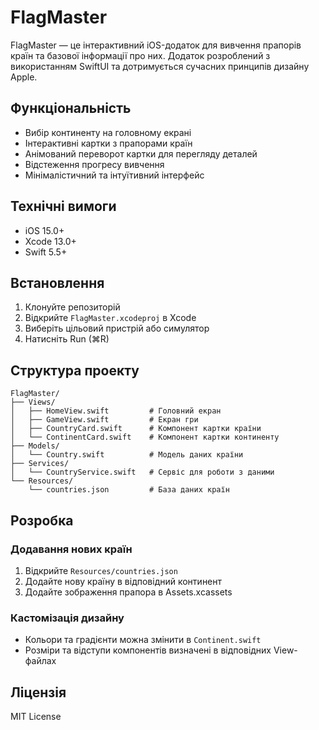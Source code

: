 # FlagMaster

FlagMaster — це інтерактивний iOS-додаток для вивчення прапорів країн та базової інформації про них. Додаток розроблений з використанням SwiftUI та дотримується сучасних принципів дизайну Apple.

## Функціональність

- Вибір континенту на головному екрані
- Інтерактивні картки з прапорами країн
- Анімований переворот картки для перегляду деталей
- Відстеження прогресу вивчення
- Мінімалістичний та інтуїтивний інтерфейс

## Технічні вимоги

- iOS 15.0+
- Xcode 13.0+
- Swift 5.5+

## Встановлення

1. Клонуйте репозиторій
2. Відкрийте `FlagMaster.xcodeproj` в Xcode
3. Виберіть цільовий пристрій або симулятор
4. Натисніть Run (⌘R)

## Структура проекту

```
FlagMaster/
├── Views/
│   ├── HomeView.swift         # Головний екран
│   ├── GameView.swift         # Екран гри
│   ├── CountryCard.swift      # Компонент картки країни
│   └── ContinentCard.swift    # Компонент картки континенту
├── Models/
│   └── Country.swift          # Модель даних країни
├── Services/
│   └── CountryService.swift   # Сервіс для роботи з даними
└── Resources/
    └── countries.json         # База даних країн
```

## Розробка

### Додавання нових країн

1. Відкрийте `Resources/countries.json`
2. Додайте нову країну в відповідний континент
3. Додайте зображення прапора в Assets.xcassets

### Кастомізація дизайну

- Кольори та градієнти можна змінити в `Continent.swift`
- Розміри та відступи компонентів визначені в відповідних View-файлах

## Ліцензія

MIT License 